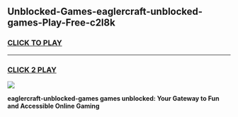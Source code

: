 
## Unblocked-Games-eaglercraft-unblocked-games-Play-Free-c2l8k
<h3>
<a href="https://premium76.site?title=eaglercraft-unblocked-games&ref=23A">CLICK TO PLAY</a></h3>
<hr>

<h3>
<a href="https://premium76.site?title=eaglercraft-unblocked-games&ref=23A">CLICK 2 PLAY</a>
  
</h3>

<a href="https://premium76.site?title=eaglercraft-unblocked-games&ref=23A"><img src="https://clearcache.store/games.png"></a>


**eaglercraft-unblocked-games games unblocked: Your Gateway to Fun and Accessible Online Gaming**
